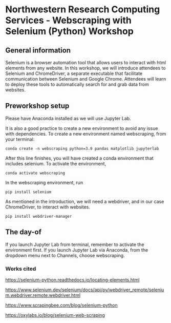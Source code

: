 # Northwestern Research Computing Services - Webscraping with Selenium (Python) Workshop

## General information
Selenium is a browser automation tool that allows users to interact with html elements from any website. In this workshop, we will introduce attendees to Selenium and ChromeDriver, a separate executable that facilitate communication between Selenium and Google Chrome. Attendees will learn to deploy these tools to automatically search for and grab data from websites.

## Preworkshop setup
Please have Anaconda installed as we will use Jupyter Lab. 

It is also a good practice to create a new environment to avoid any issue with dependencies. To create a new environment named webscraping, from your terminal:

```console
conda create -n webscraping python=3.9 pandas matplotlib jupyterlab
```
After this line finishes, you will have created a conda environment that includes selenium. To activate the environment,

```console
conda activate webscraping
```

In the webscraping environment, run
```console
pip install selenium
```

As mentioned in the introduction, we will need a webdriver, and in our case ChromeDriver, to interact with websites. 

```console
pip install webdriver-manager
```

## The day-of
If you launch Jupyter Lab from terminal, remember to activate the environment first. If you launch Jupyter Lab via Anaconda, from the dropdown menu next to Channels, choose webscraping. 


### Works cited
https://selenium-python.readthedocs.io/locating-elements.html

https://www.selenium.dev/selenium/docs/api/py/webdriver_remote/selenium.webdriver.remote.webdriver.html

https://www.scrapingbee.com/blog/selenium-python

https://oxylabs.io/blog/selenium-web-scraping
